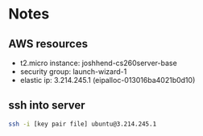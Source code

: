 # Notes

## AWS resources

- t2.micro instance: joshhend-cs260server-base
- security group: launch-wizard-1
- elastic ip: 3.214.245.1 (eipalloc-013016ba4021b0d10)

## ssh into server

```bash
ssh -i [key pair file] ubuntu@3.214.245.1
```

